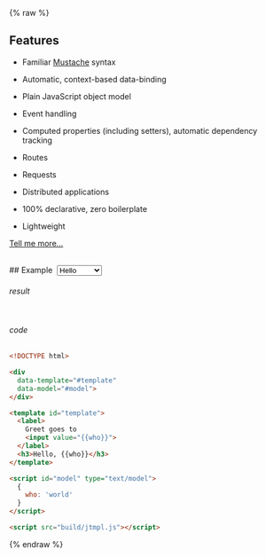 {% raw %}


## Features


* Familiar [Mustache](https://mustache.github.io/) syntax

* Automatic, context-based data-binding

* Plain JavaScript object model

* Event handling

* Computed properties (including setters), automatic dependency tracking

* Routes

* Requests

* Distributed applications

* 100% declarative, zero boilerplate

* Lightweight

[Tell me more...](/features)


<br>
## Example &nbsp;<select><option>Hello</option> <option>TodoMVC</option> </select>

###### result

```html

```

###### code

```html
<!DOCTYPE html>

<div
  data-template="#template"
  data-model="#model">
</div>

<template id="template">
  <label>
    Greet goes to
    <input value="{{who}}">
  </label>
  <h3>Hello, {{who}}</h3>
</template>

<script id="model" type="text/model">
  {
    who: 'world'
  }
</script>

<script src="build/jtmpl.js"></script>
```


{% endraw %}